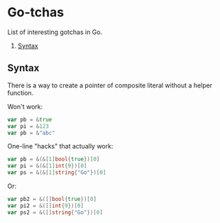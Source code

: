 # Go-tchas
List of interesting gotchas in Go.

1. [Syntax](#syntax)

## Syntax

There is a way to create a pointer of composite literal without a helper function.

Won't work:
```go
var pb = &true 
var pi = &123 
var pb = &"abc"
```

One-line "hacks" that actually work:
```go
var pb = &(&[1]bool{true})[0] 
var pi = &(&[1]int{9})[0]  
var ps = &(&[1]string{"Go"})[0]
```
Or:
```go
var pb2 = &([]bool{true})[0]  
var pi2 = &([]int{9})[0]
var ps2 = &([]string{"Go"})[0]
```
